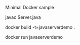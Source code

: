 Minimal Docker sample

javac Server.java

docker build -t=javaserverdemo .

docker run javaserverdemo